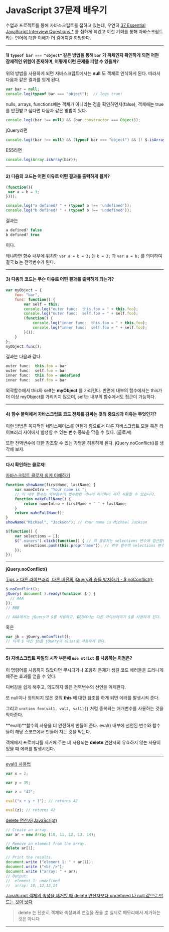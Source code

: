 # JavaScript 37문제 배우기

 수업과 프로젝트를 통해 자바스크립트를 접하고 있는데, 우연히 [37 Essential JavaScript Interview Questions *](https://www.toptal.com/javascript/interview-questions) 를 접하게 되었고 이런 기회를 통해 자바스크립트라는 언어에 대한 이해가 더 깊어지길 희망한다.  



-----



#### 1) `typeof bar === "object"` 같은 방법을 통해 `bar` 가 객체인지 확인하게 되면 어떤 잠재적인 위험이 존재하며, 어떻게 이런 문제를 피할 수 있을까? 



 위의 방법을 사용하게 되면 자바스크립트에서는 **null** 도 객체로 인식하게 된다. 따라서 다음과 같은 결과를 얻게 된다.

```javascript
var bar = null;
console.log(typeof bar === "object");  // logs true!
```

   nulls, arrays, functions에는 객체가 아니라는 점을 확인하면서(false), 객체에는 true를 반환받고 싶다면 다음과 같은 방법이 있다.

```javascript
console.log((bar !== null) && (bar.constructor === Object));
```

  jQuery라면 

```javascript
console.log((bar !== null) && (typeof bar === "object") && (! $.isArray(bar)));
```

 ES5라면

```javascript
console.log(Array.isArray(bar));
```



----



#### 2) 다음의 코드는 어떤 이유로 어떤 결과를 출력하게 될까? 

 ```javascript
(function(){
  var a = b = 3;
})();

console.log("a defined? " + (typeof a !== 'undefined'));
console.log("b defined? " + (typeof b !== 'undefined'));
 ```



 결과는

```javascript
a defined? false
b defined? true
```

이다.   

 왜냐하면 함수 내부에 위치한 `var a = b = 3;` 는 `b = 3;` 과 `var a = b;` 를 의미하여 결국 **b** 는 전역변수가 된다.   



---



#### 3) 다음의 코드는 무슨 이유로 어떤 결과를 출력하게 되는가?

```javascript
var myObject = {
    foo: "bar",
    func: function() {
        var self = this;
        console.log("outer func:  this.foo = " + this.foo);
        console.log("outer func:  self.foo = " + self.foo);
        (function() {
            console.log("inner func:  this.foo = " + this.foo);
            console.log("inner func:  self.foo = " + self.foo);
        }());
    }
};
myObject.func();
```

 

  결과는 다음과 같다.

```javascript
outer func:  this.foo = bar
outer func:  self.foo = bar
inner func:  this.foo = undefined
inner func:  self.foo = bar
```

 외곽함수에서 this와 self는 **myObject** 를 가리킨다. 반면에 내부의 함수에서는 this가 더 이상 myObject를 가리키지 않으며, self는 내부의 함수에서도 접근이 가능하다.  



---



#### 4) 함수 블럭에서 자바스크립트 코드 전체를 감싸는 것의 중요성과 이유는 무엇인가? 

 이런 방법은 독자적인 네임스페이스를 만들게 함으로서 다른 자바스크립트 모듈 혹은 라이브러리 사이에서 발생할 수 있는 변수 중복을 막을 수 있다.  (클로져)

 또한 전역변수에 대한 참조할 수 있는 가명을 허용하게 된다. jQuery.noConflict()를 생각해 보자.   



---

**다시 확인하는 클로져!**   

[자바스크립트 클로저 쉽게 이해하기](http://chanlee.github.io/2013/12/10/understand-javascript-closure/)

```javascript
function showName(firstName, lastName) {
    var nameIntro = "Your name is ";
    // 이 내부 함수는 외부함수의 변수뿐만 아니라 파라미터 까지 사용할 수 있습니다.
    function makeFullName() {
        return nameIntro + firstName + " " + lastName;
    }
    return makeFullName();
}
showName("Michael", "Jackson"); // Your name is Michael Jackson

```

```javascript
$(function() {
    var selections = [];
    $(".niners").click(function() { // 이 클로저는 selections 변수에 접근합니다.
        selections.push(this.prop("name")); // 외부 함수의 selections 변수를 갱신함
    });
});
```



---

**jQuery.noConflict()**   



[Tips > 다른 라이브러리, 다른 버전의 jQuery와 충돌 방지하기 - $.noConflict();](https://www.cmsfactory.net/node/10494) 



```javascript
$.noConflict();
jQuery( document ).ready(function( $ ) {
  // AAA
});
// BBB

// AAA에서는 jQuery가 $를 사용하고, BBB에서는 다른 라이브러리가 $를 사용하게 된다.
```

혹은

```javascript
var jb = jQuery.noConflict();
// 이제 $ 대신 jb를 jQuery의 alias로 사용하게 된다.
```



---

#### 5) 자바스크립트 파일의 시작 부분에 `use strict` 를 사용하는 이점은?



 이 명령어를 사용하지 않았다면 무시되거나 조용히 문제가 생길 코드 에러들을 드러나게 해주는 효과를 얻을 수 있다.   

 디버깅을 쉽게 해주고, 의도하지 않은 전역변수의 선언을 억제한다.   

 또 null이나 정의되지 않은 것의 **this** 에 대한 참조를 하게 되면 에러를 발생시켜 준다.   

 그리고 `unction foo(val1, val2, val1){}` 처럼 중복되는 매개변수를 사용하는 것을 막아준다.  

 **eval()**함수의 사용을 더 안전하게 만들어 준다. eval() 내부에 선언된 변수와 함수들이 해당 스코프에서 만들어 지는 것을 막는다.  

 객체에서 프로퍼티를 제거해 주는 데 사용되는 **delete** 연산자의 유효하지 않는 사용이 있을 때 에러를 발생시킨다.  

---

[eval() 사용법](http://chachahoya.tistory.com/62)

```javascript
var x = 2;

var y = 39;

var z = "42";

eval("x + y + 1"); // returns 42

eval(z); // returns 42
```

[delete 연산자(JavaScript)](https://msdn.microsoft.com/ko-kr/library/2b2z052x(v=vs.94).aspx)

 ```javascript
// Create an array.
var ar = new Array (10, 11, 12, 13, 14);

// Remove an element from the array.
delete ar[1];

// Print the results.
document.write ("element 1: " + ar[1]);
document.write ("<br />");
document.write ("array: " + ar);
// Output:
//  element 1: undefined
//  array: 10,,12,13,14
 ```

[JavaScript 객체의 속성을 제거할 때 delete 연산자보다 undefined 나 null 값으로 만드는 것이 낫다](https://medium.com/@laziel/javascript-%EA%B0%9D%EC%B2%B4%EC%9D%98-%EC%86%8D%EC%84%B1%EC%9D%84-%EC%A0%9C%EA%B1%B0%ED%95%A0-%EB%95%8C-delete-%EC%97%B0%EC%82%B0%EC%9E%90%EB%B3%B4%EB%8B%A4-undefined-%EB%82%98-null-%EA%B0%92%EC%9C%BC%EB%A1%9C-%EB%A7%8C%EB%93%9C%EB%8A%94-%EA%B2%83%EC%9D%B4-%EB%82%AB%EB%8B%A4-2db597f64514)

>  delete 는 단순히 객체와 속성과의 연결을 끊을 뿐 실제로 메모리에서 제거하는 것은 아니다



---



















 